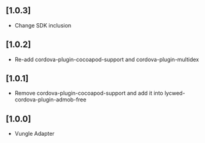 ## [1.0.3]
- Change SDK inclusion

## [1.0.2]
- Re-add cordova-plugin-cocoapod-support and cordova-plugin-multidex

## [1.0.1]
- Remove cordova-plugin-cocoapod-support and add it into lycwed-cordova-plugin-admob-free

## [1.0.0]
- Vungle Adapter